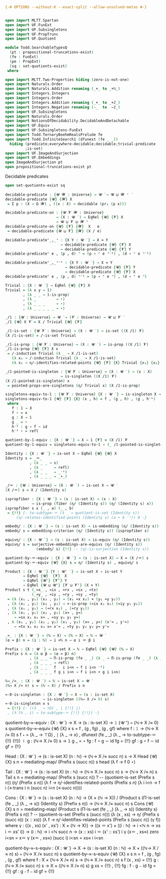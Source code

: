 ```agda
{-# OPTIONS --without-K --exact-split --allow-unsolved-metas #-}


open import MLTT.Spartan
open import UF.FunExt
open import UF.Subsingletons
open import UF.PropTrunc
open import UF.Quotient

module Todd.SearchableTypesQ
  (pt : propositional-truncations-exist)
  (fe : FunExt)
  (pe : PropExt)
  (sq : set-quotients-exist)
 where

open import MLTT.Two-Properties hiding (zero-is-not-one)
open import Naturals.Order
open import Naturals.Addition renaming (_+_ to _+ℕ_)
open import Integers.Integers
open import Integers.Order
open import Integers.Addition renaming (_+_ to _+ℤ_)
open import Integers.Negation renaming (-_  to  −ℤ_)
open import UF.Subsingletons
open import Naturals.Order
open import NotionsOfDecidability.DecidableAndDetachable
open import UF.Equiv
open import UF.Subsingletons-FunExt
open import Todd.TernaryBoehmRealsPrelude fe
open import Todd.InfiniteSearch1 (dfunext (fe _ _))
  hiding (predicate;everywhere-decidable;decidable;trivial-predicate
         ;is-set)
open import UF.ImageAndSurjection
open import UF.Embeddings
open ImageAndSurjection pt
open propositional-truncations-exist pt

```

Decidable predicates

```agda
open set-quotients-exist sq
 
decidable-predicate : {𝓤 𝓦 : Universe} → 𝓤 ̇ → 𝓤 ⊔ 𝓦 ⁺ ̇
decidable-predicate {𝓤} {𝓦} X
 = Σ p ꞉ (X → Ω 𝓦) , ((x : X) → decidable (pr₁ (p x)))

decidable-predicate-on : {𝓤 𝓥 𝓦 : Universe}
                       → (X : 𝓤 ̇ ) → EqRel {𝓤} {𝓥} X
                       → 𝓤 ⊔ 𝓥 ⊔ 𝓦 ⁺ ̇
decidable-predicate-on {𝓤} {𝓥} {𝓦}  X   e
 = decidable-predicate {𝓤 ⊔ 𝓥} {𝓦} (X / e)

decidable-predicate⌜_,_⌝ : {X Y : 𝓤 ̇ } → X ≃ Y
                         → decidable-predicate {𝓤} {𝓥} X
                         → decidable-predicate {𝓤} {𝓥} Y
decidable-predicate⌜ e , (p , d) ⌝ = (p ∘ ⌜ e ⌝⁻¹) , (d ∘ ⌜ e ⌝⁻¹)

decidable-predicate⌜_,_⌝⁻¹ : {X Y : 𝓤 ̇ } → X ≃ Y
                           → decidable-predicate {𝓤} {𝓥} Y
                           → decidable-predicate {𝓤} {𝓥} X
decidable-predicate⌜ e , (p , d) ⌝⁻¹ = (p ∘ ⌜ e ⌝) , (d ∘ ⌜ e ⌝)

Trivial : {X : 𝓤 ̇ } → EqRel {𝓤} {𝓥} X
Trivial = (λ x y → 𝟙)
        , (λ _ _ → 𝟙-is-prop)
        , (λ _         → ⋆)
        , (λ _ _ _     → ⋆)
        , (λ _ _ _ _ _ → ⋆)

_/𝟙 : {𝓤 : Universe} → 𝓤 ̇ → (𝓥 : Universe) → 𝓤 ⊔ 𝓥 ̇ 
_/𝟙 {𝓤} X 𝓥 = X / Trivial {𝓤} {𝓥}

_/𝟙-is-set : {𝓤 𝓥 : Universe} → (X : 𝓤 ̇ ) → is-set ((X /𝟙) 𝓥) 
(X /𝟙-is-set) = /-is-set Trivial

_/𝟙-is-prop : {𝓤 𝓥 : Universe} → (X : 𝓤 ̇ ) → is-prop ((X /𝟙) 𝓥) 
_/𝟙-is-prop {𝓤} {𝓥} X x
 = /-induction Trivial (λ _ → X /𝟙-is-set)
   (λ x₂ → /-induction Trivial (λ _ → X /𝟙-is-set)
   (λ x₁ → η/-identifies-related-points {𝓤} {𝓥} {X} Trivial {x₁} {x₂} ⋆) x)

_/𝟙-pointed-is-singleton : {𝓤 𝓥 : Universe} → (X : 𝓤 ̇ ) → (x : X)
                         → is-singleton ((X /𝟙) 𝓥) 
(X /𝟙-pointed-is-singleton) x
 = pointed-props-are-singletons (η/ Trivial x) (X /𝟙-is-prop)

singletons-equiv-to-𝟙 : {𝓤 𝓥 : Universe} {X : 𝓤 ̇ } → is-singleton X → 𝟙 {𝓥} ≃ X
singletons-equiv-to-𝟙 {𝓤} {𝓥} {X} (x , h) = f , (g , h) , (g , h⁻¹)
 where
   f : 𝟙 → X
   f ⋆ = x
   g : X → 𝟙
   g _ = ⋆
   h⁻¹ : g ∘ f ∼ id
   h⁻¹ ⋆ = refl

quotient-by-𝟙-equiv : {X : 𝓤 ̇ } → X → 𝟙 {𝓥} ≃ (X /𝟙) 𝓥
quotient-by-𝟙-equiv = singletons-equiv-to-𝟙 ∘ (_ /𝟙-pointed-is-singleton)

Identity : {X : 𝓤 ̇ } → is-set X → EqRel {𝓤} {𝓤} X
Identity s = _＝_
           , (λ _ _ → s)
           , (λ _     → refl)
           , (λ _ _   → _⁻¹)
           , (λ _ _ _ → _∙_)

_/＝ : {𝓤 : Universe} → (X : 𝓤 ̇ ) → is-set X → 𝓤 ̇
(X /＝) s = X / (Identity s)

ispropfiber : {X : 𝓤 ̇ } → (s : is-set X) → (x : X)
            → is-prop (fiber (η/ (Identity s)) (η/ (Identity s) x))
ispropfiber s x (_ , a) (_ , b)
 = {!!} {- to-subtype-＝ (λ _ → quotient-is-set (Identity s))
     (η/-relates-identified-points (Identity s) (a ∙ b ⁻¹)) 0 -}

embedη/ : {X : 𝓤 ̇ } → (s : is-set X) → is-embedding (η/ (Identity s))
embedη/ s = embedding-criterion (η/ (Identity s)) (ispropfiber s)

equivη/ : {X : 𝓤 ̇ } → (s : is-set X) → is-equiv (η/ (Identity s))
equivη/ s = surjective-embeddings-are-equivs (η/ (Identity s))
              (embedη/ s) {!!} -- (η/-is-surjection (Identity s))

quotient-by-＝-equiv : {X : 𝓤 ̇ } → (s : is-set X) → X ≃ (X /＝) s
quotient-by-＝-equiv {𝓤} {X} s = η/ (Identity s) , equivη/ s

Product : {X : 𝓤 ̇ } {Y : 𝓤' ̇ } → is-set X → is-set Y
        → EqRel {𝓤}  {𝓥}  X
        → EqRel {𝓤'} {𝓥'} Y
        → EqRel {𝓤 ⊔ 𝓤'} {𝓥 ⊔ 𝓥'} (X × Y)
Product s t (_≈x_ , ≈ix , ≈rx , ≈sx , ≈tx)
            (_≈y_ , ≈iy , ≈ry , ≈sy , ≈ty)
 = (λ (x₁ , y₁) (x₂ , y₂) → (x₁ ≈x x₂) × (y₁ ≈y y₂))
 , (λ (x₁ , y₁) (x₂ , y₂) → ×-is-prop (≈ix x₁ x₂) (≈iy y₁ y₂))
 , (λ (x₁ , y₁) → (≈rx x₁) , (≈ry y₁))
 , (λ (x₁ , y₁) (x₂ , y₂) (x≈ , y≈)
    → ≈sx x₁ x₂ x≈ , ≈sy y₁ y₂ y≈)
 , λ (x₁ , y₁) (x₂ , y₂) (x₃ , y₃) (x≈ , y≈) (x'≈ , y'≈)
    → ≈tx x₁ x₂ x₃ x≈ x'≈ , ≈ty y₁ y₂ y₃ y≈ y'≈

_≈_ : {X : 𝓤 ̇ } → (ℕ → X) → (ℕ → X) → ℕ → 𝓤 ̇
(α ≈ β) n = (i : ℕ) → i <ℕ n → α i ＝ β i

Prefix : {X : 𝓤 ̇ } → is-set X → ℕ → EqRel {𝓤} {𝓤} (ℕ → X)
Prefix s n = (λ α β → (α ≈ β) n)
           , (λ _ _ → Π-is-prop (fe _ _) (λ _ → Π-is-prop (fe _ _) (λ _ → s)))
           , (λ _ _ _ → refl)
           , (λ _ _   f   i i<n → f i i<n ⁻¹)
           , (λ _ _ _ f g i i<n → f i i<n ∙ g i i<n)

ℕ→_/≈_ : (X : 𝓤 ̇ ) → ℕ → is-set X → 𝓤 ̇
(ℕ→ X /≈ n) s = (ℕ → X) / Prefix s n

≈-0-is-singleton : {X : 𝓤 ̇ } → X → (s : is-set X)
                 → is-singleton ((ℕ→ X /≈ 0) s)
≈-0-is-singleton x s
 = {!!} {- ((λ _ → ⊤Ω) , ∣ {!!} ∣)
 , (λ (h , i) → to-subtype-＝ {!!} {!!}) -}
```
quotient-by-≈-equiv : {X : 𝓤 ̇ } → X → (s : is-set X)
                    → 𝟙 {𝓤 ⁺} ≃ (ℕ→ X /≈ 0) s
quotient-by-≈-equiv {𝓤} {X} x s = f , (g , fg) , (g , gf)
 where
   f : 𝟙 → (ℕ→ X /≈ 0) s
   f ⋆ = (λ _ → ⊤Ω) , ∣ (λ _ → x) , dfunext (fe _ _) (λ _ → to-subtype-＝ {!!} {!!}) ∣
   g : (ℕ→ X /≈ 0) s → 𝟙
   g _ = ⋆
   fg : f ∘ g ∼ id
   fg = {!!}
   gf : g ∘ f ∼ id
   gf = {!!}

Head : {X : 𝓤 ̇ } → (s : is-set X) (n : ℕ)
     → (ℕ→ X /≈ succ n) s → X
Head {𝓤} {X} s n
 = mediating-map/ (Prefix s (succ n)) s head (λ f → f 0 ⋆)

Tail : {X : 𝓤 ̇ } → (s : is-set X) (n : ℕ)
     → (ℕ→ X /≈ succ n) s → (ℕ→ X /≈ n) s
Tail s n
 = mediating-map/ (Prefix s (succ n)) ? -- (quotient-is-set (Prefix s n))
     (η/ (Prefix s n))
     (λ f → η/-identifies-related-points (Prefix s n)
       (λ i i<n → f i (<-trans i n (succ n) i<n (<-succ n))))

Cons : {X : 𝓤 ̇ } → (s : is-set X) (n : ℕ)
     → (X × (ℕ → X)) / (Product s (Π-is-set (fe _ _) (λ _ → s))
                         (Identity s) (Prefix s n))
     → (ℕ→ X /≈ succ n) s
Cons {𝓤} {X} s n
 = mediating-map/
     (Product s (Π-is-set (fe _ _) (λ _ → s)) (Identity s) (Prefix s n))
     ? -- (quotient-is-set (Prefix s (succ n)))
     (λ (x , xs) → η/ (Prefix s (succ n)) (x :: xs))
     (λ f → η/-identifies-related-points (Prefix s (succ n))
       (γ f))
 where
   γ : {(x , xs) (x' , xs') : X × (ℕ → X)}
     → ((x ＝ x') × ((i : ℕ) → i <ℕ n → xs i ＝ xs' i))
     → (i : ℕ) → i <ℕ succ n
     → (x :: xs) i ＝ (x' :: xs') i
   γ (x＝ , xs≈) zero i<sn = x＝
   γ (x＝ , xs≈) (succ i) i<sn = xs≈ i i<sn

quotient-by-≈-s-equiv : {X : 𝓤 ̇ } → X → (s : is-set X) (n : ℕ)
                      → X × ((ℕ→ X /≈ n) s) ≃ (ℕ→ X /≈ succ n) s
quotient-by-≈-s-equiv {𝓤} {X} x s n = f , (g , fg) , (g , gf)
 where
   f : X × (ℕ→ X /≈ n) s → (ℕ→ X /≈ succ n) s
   f (x , xs) = {!!}
   g : (ℕ→ X /≈ succ n) s → X × ((ℕ→ X /≈ n) s)
   g xs = {!!} , {!!}
   fg : f ∘ g ∼ id
   fg = {!!}
   gf : g ∘ f ∼ id
   gf = {!!}
